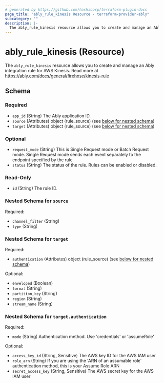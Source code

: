 ```yaml
---
# generated by https://github.com/hashicorp/terraform-plugin-docs
page_title: "ably_rule_kinesis Resource - terraform-provider-ably"
subcategory: ""
description: |-
  The ably_rule_kinesis resource allows you to create and manage an Ably integration rule for AWS Kinesis. Read more at https://ably.com/docs/general/firehose/kinesis-rule
---
```


# ably_rule_kinesis (Resource)

The `ably_rule_kinesis` resource allows you to create and manage an Ably integration rule for AWS Kinesis. Read more at https://ably.com/docs/general/firehose/kinesis-rule



<!-- schema generated by tfplugindocs -->
## Schema

### Required

- `app_id` (String) The Ably application ID.
- `source` (Attributes) object (rule_source) (see [below for nested schema](#nestedatt--source))
- `target` (Attributes) object (rule_source) (see [below for nested schema](#nestedatt--target))

### Optional

- `request_mode` (String) This is Single Request mode or Batch Request mode. Single Request mode sends each event separately to the endpoint specified by the rule
- `status` (String) The status of the rule. Rules can be enabled or disabled.

### Read-Only

- `id` (String) The rule ID.

<a id="nestedatt--source"></a>
### Nested Schema for `source`

Required:

- `channel_filter` (String)
- `type` (String)


<a id="nestedatt--target"></a>
### Nested Schema for `target`

Required:

- `authentication` (Attributes) object (rule_source) (see [below for nested schema](#nestedatt--target--authentication))

Optional:

- `enveloped` (Boolean)
- `format` (String)
- `partition_key` (String)
- `region` (String)
- `stream_name` (String)

<a id="nestedatt--target--authentication"></a>
### Nested Schema for `target.authentication`

Required:

- `mode` (String) Authentication method. Use 'credentials' or 'assumeRole'

Optional:

- `access_key_id` (String, Sensitive) The AWS key ID for the AWS IAM user
- `role_arn` (String) If you are using the 'ARN of an assumable role' authentication method, this is your Assume Role ARN
- `secret_access_key` (String, Sensitive) The AWS secret key for the AWS IAM user


